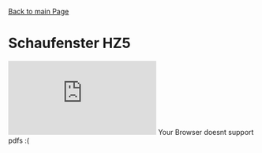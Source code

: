 [Back to main Page](./../../README.md)

# Schaufenster HZ5



<embed src="https://www.africau.edu/images/default/sample.pdf" type="application/pdf">
<object data="https://www.africau.edu/images/default/sample.pdf" width="1000" height="1000" type='application/pdf'>Your Browser doesnt support pdfs :(</object>
</embed>



